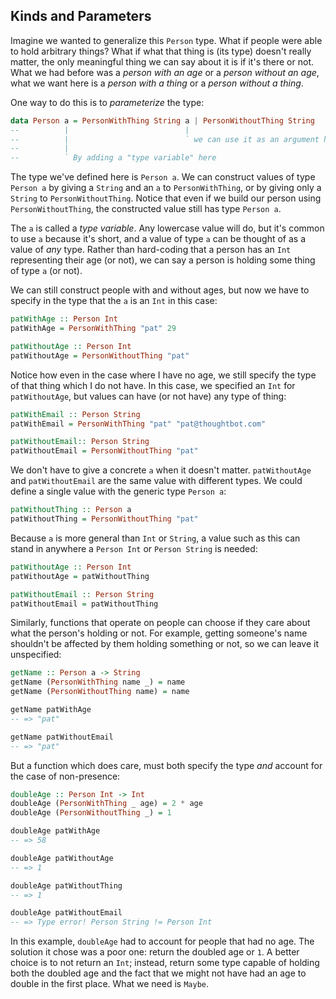 ## Kinds and Parameters

Imagine we wanted to generalize this `Person` type. What if people were able to
hold arbitrary things? What if what that thing is (its type) doesn't really
matter, the only meaningful thing we can say about it is if it's there or not.
What we had before was a *person with an age* or a *person without an age*, what
we want here is a *person with a thing* or a *person without a thing*.

One way to do this is to *parameterize* the type:

```haskell
data Person a = PersonWithThing String a | PersonWithoutThing String
--          |                          |
--          |                          ` we can use it as an argument here
--          |
--          ` By adding a "type variable" here
```

The type we've defined here is `Person a`. We can construct values of type
`Person a` by giving a `String` and an `a` to `PersonWithThing`, or by giving
only a `String` to `PersonWithoutThing`. Notice that even if we build our person
using `PersonWithoutThing`, the constructed value still has type `Person a`.

The `a` is called a *type variable*. Any lowercase value will do, but it's
common to use `a` because it's short, and a value of type `a` can be thought of
as a value of *any* type. Rather than hard-coding that a person has an `Int`
representing their age (or not), we can say a person is holding some thing of
type `a` (or not).

We can still construct people with and without ages, but now we have to specify
in the type that the `a` is an `Int` in this case:

```haskell
patWithAge :: Person Int
patWithAge = PersonWithThing "pat" 29

patWithoutAge :: Person Int
patWithoutAge = PersonWithoutThing "pat"
```

Notice how even in the case where I have no age, we still specify the type of
that thing which I do not have. In this case, we specified an `Int` for
`patWithoutAge`, but values can have (or not have) any type of thing:

```haskell
patWithEmail :: Person String
patWithEmail = PersonWithThing "pat" "pat@thoughtbot.com"

patWithoutEmail:: Person String
patWithoutEmail = PersonWithoutThing "pat"
```

We don't have to give a concrete `a` when it doesn't matter. `patWithoutAge` and
`patWithoutEmail` are the same value with different types. We could define a
single value with the generic type `Person a`:

```haskell
patWithoutThing :: Person a
patWithoutThing = PersonWithoutThing "pat"
```

Because `a` is more general than `Int` or `String`, a value such as this can
stand in anywhere a `Person Int` or `Person String` is needed:

```haskell
patWithoutAge :: Person Int
patWithoutAge = patWithoutThing

patWithoutEmail :: Person String
patWithoutEmail = patWithoutThing
```

Similarly, functions that operate on people can choose if they care about what
the person's holding or not. For example, getting someone's name shouldn't be
affected by them holding something or not, so we can leave it unspecified:

```haskell
getName :: Person a -> String
getName (PersonWithThing name _) = name
getName (PersonWithoutThing name) = name

getName patWithAge
-- => "pat"

getName patWithoutEmail
-- => "pat"
```

But a function which does care, must both specify the type *and* account for the
case of non-presence:

```haskell
doubleAge :: Person Int -> Int
doubleAge (PersonWithThing _ age) = 2 * age
doubleAge (PersonWithoutThing _) = 1

doubleAge patWithAge
-- => 58

doubleAge patWithoutAge
-- => 1

doubleAge patWithoutThing
-- => 1

doubleAge patWithoutEmail
-- => Type error! Person String != Person Int
```

In this example, `doubleAge` had to account for people that had no age. The
solution it chose was a poor one: return the doubled age or `1`. A better choice
is to not return an `Int`; instead, return some type capable of holding both the
doubled age and the fact that we might not have had an age to double in the
first place. What we need is `Maybe`.
